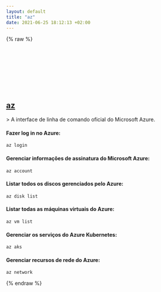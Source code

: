 ```yaml
---
layout: default
title: "az"
date: 2021-06-25 18:12:13 +02:00
---
```

{% raw %}
<h2 id="az">
  <a href="/pt_br/common/az.html">az</a> <a href="#az"><svg class="icon">
    <use href="/assets/images/unicode_sprite.svg#link" />
  </svg></a>
</h2>
> A interface de linha de comando oficial do Microsoft Azure.

#### Fazer log in no Azure:
```shell
az login
```
#### Gerenciar informações de assinatura do Microsoft Azure:
```shell
az account
```
#### Listar todos os discos gerenciados pelo Azure:
```shell
az disk list
```
#### Listar todas as máquinas virtuais do Azure:
```shell
az vm list
```
#### Gerenciar os serviços do Azure Kubernetes:
```shell
az aks
```
#### Gerenciar recursos de rede do Azure:
```shell
az network
```
{% endraw %}